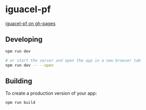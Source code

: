 # iguacel-pf

[iguacel-pf on gh-pages](https://iguacel.github.io/iguacel-pf/)

## Developing

```bash
npm run dev

# or start the server and open the app in a new browser tab
npm run dev -- --open
```

## Building

To create a production version of your app:

```bash
npm run build
```